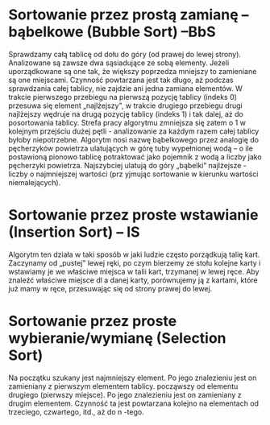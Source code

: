 <h1> Sortowanie przez prostą zamianę – bąbelkowe (Bubble Sort) –BbS</h1>
<p>Sprawdzamy całą tablicę od dołu do góry (od prawej do lewej strony). Analizowane są 
zawsze  dwa  sąsiadujące  ze  sobą  elementy.  Jeżeli  uporządkowane  są  one  tak,  że  większy 
poprzedza mniejszy to zamieniane są one miejscami. Czynność powtarzana jest tak długo, 
aż 
podczas   sprawdzania   całej   tablicy,   nie   zajdzie   ani   jedna   zamiana   elementów. 
W trakcie
pierwszego przebiegu na pierwszą pozycję tablicy (indeks 
0) 
przesuwa się
element
„najlżejszy", w trakcie drugiego przebiegu drugi najlżejszy wędruje na drugą
pozycję
tablicy (indeks 1) 
i tak dalej, aż do 
posortowania tablicy.
Strefa pracy algorytmu zmniejsza się 
zatem  o  1  w  kolejnym  przejściu  dużej  pętli
-
analizowanie  za  każdym  razem  całej  tablicy 
byłoby 
niepotrzebne.
Algorytm  nosi  nazwę  bąbelkowego  przez  analogię 
do  pęcherzyków  powietrza 
ulatujących  w  górę  tuby  wypełnionej  wodą 
–
o  ile  postawioną  pionowo  tablicę  potraktować 
jako pojemnik z wodą a liczby jako pęcherzyki powietrza. Najszybciej ulatują do góry „bąbelki” 
najlżejsze 
-
liczby  o  najmniejszej  wartości  (prz
yjmując  sortowanie  w  kierunku  wartości 
niemalejących).</p>
<p></p>
<h1> Sortowanie przez proste wstawianie (Insertion Sort) – IS </h1>
<p>Algorytm ten działa w taki sposób w jaki ludzie często porządkują talię kart. Zaczynamy od 
„pustej”  lewej  ręki,  po  czym  bierzemy  ze  stołu  kolejne  karty  i  wstawiamy  je  we  właściwe 
miejsca w talii kart, trzymanej  w lewej ręce.  Aby  znaleźć  właściwe miejsce dl
a  danej karty, 
porównujemy ją z kartami, które już mamy w ręce, przesuwając się od strony prawej do lewej.</p> 
<p></p>
<h1> Sortowanie przez proste wybieranie/wymianę (Selection Sort) </h1> 
<p>Na  początku  szukany  jest  najmniejszy  element.  Po  jego  znalezieniu  jest  on  zamieniany  z 
pierwszym  elementem  tablicy. 
począwszy od
elementu drugiego (pierwszy 
miejsce).  Po  jego  znalezieniu  jest  on  zamieniany  z  drugim  elementem.  Czynność  ta  jest 
powtarzana kolejno na
elementach od trzeciego, czwartego, itd., aż do n -tego. </p>



